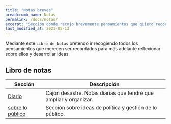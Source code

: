 ```yaml
---
title: "Notas breves"
breadcrumb_name: Notas
permalink: /docs/notas/
excerpt: "Sección donde recojo brevemente pensamientos que quiero recordar para más adelante desarrollarlos en un artículo."
last_modified_at: 2021-05-13
---
```


Mediante este `Libro de Notas` pretendo ir recogiendo todos los pensamientos que merecen ser recordados para más adelante reflexionar sobre ellos y desarrollar ideas. 


## Libro de notas

| Sección                                     | Descripción                                              |
| ------------------------------------------- | -------------------------------------------------------- |
| [Diario](diario/)                      | Cajón desastre. Notas diarias que tendré que ampliar y organizar. |
| [sobre lo público](publico/)                      | Sección sobre ideas de política y gestión de lo público. |

